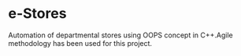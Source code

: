 # e-Stores
Automation of departmental stores using OOPS concept in C++.Agile methodology has been used for this project.
